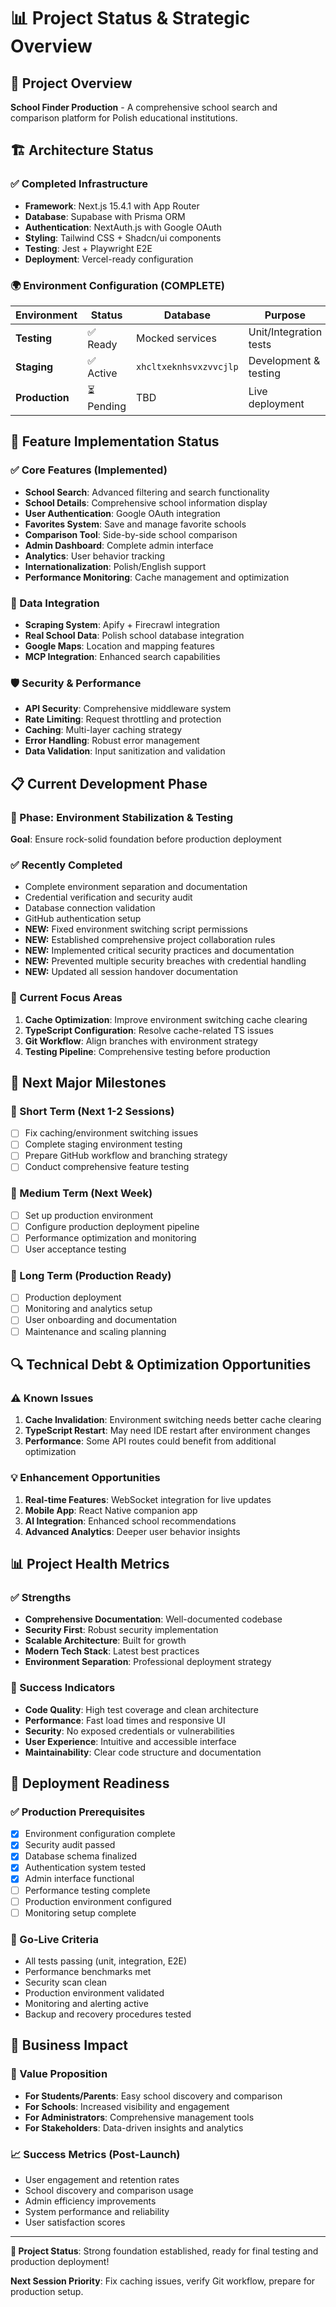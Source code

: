 # 📊 Project Status & Strategic Overview

## 🎯 Project Overview
**School Finder Production** - A comprehensive school search and comparison platform for Polish educational institutions.

## 🏗️ Architecture Status

### ✅ Completed Infrastructure
- **Framework**: Next.js 15.4.1 with App Router
- **Database**: Supabase with Prisma ORM
- **Authentication**: NextAuth.js with Google OAuth
- **Styling**: Tailwind CSS + Shadcn/ui components
- **Testing**: Jest + Playwright E2E
- **Deployment**: Vercel-ready configuration

### 🌍 Environment Configuration (COMPLETE)
| Environment | Status | Database | Purpose |
|-------------|--------|----------|---------|
| **Testing** | ✅ Ready | Mocked services | Unit/Integration tests |
| **Staging** | ✅ Active | `xhcltxeknhsvxzvvcjlp` | Development & testing |
| **Production** | ⏳ Pending | TBD | Live deployment |

## 🚀 Feature Implementation Status

### ✅ Core Features (Implemented)
- **School Search**: Advanced filtering and search functionality
- **School Details**: Comprehensive school information display
- **User Authentication**: Google OAuth integration
- **Favorites System**: Save and manage favorite schools
- **Comparison Tool**: Side-by-side school comparison
- **Admin Dashboard**: Complete admin interface
- **Analytics**: User behavior tracking
- **Internationalization**: Polish/English support
- **Performance Monitoring**: Cache management and optimization

### 🔄 Data Integration
- **Scraping System**: Apify + Firecrawl integration
- **Real School Data**: Polish school database integration
- **Google Maps**: Location and mapping features
- **MCP Integration**: Enhanced search capabilities

### 🛡️ Security & Performance
- **API Security**: Comprehensive middleware system
- **Rate Limiting**: Request throttling and protection
- **Caching**: Multi-layer caching strategy
- **Error Handling**: Robust error management
- **Data Validation**: Input sanitization and validation

## 📋 Current Development Phase

### 🎯 Phase: Environment Stabilization & Testing
**Goal**: Ensure rock-solid foundation before production deployment

### ✅ Recently Completed
- Complete environment separation and documentation
- Credential verification and security audit
- Database connection validation
- GitHub authentication setup
- **NEW:** Fixed environment switching script permissions
- **NEW:** Established comprehensive project collaboration rules
- **NEW:** Implemented critical security practices and documentation
- **NEW:** Prevented multiple security breaches with credential handling
- **NEW:** Updated all session handover documentation

### 🔧 Current Focus Areas
1. **Cache Optimization**: Improve environment switching cache clearing
2. **TypeScript Configuration**: Resolve cache-related TS issues
3. **Git Workflow**: Align branches with environment strategy
4. **Testing Pipeline**: Comprehensive testing before production

## 🎯 Next Major Milestones

### 📅 Short Term (Next 1-2 Sessions)
- [ ] Fix caching/environment switching issues
- [ ] Complete staging environment testing
- [ ] Prepare GitHub workflow and branching strategy
- [ ] Conduct comprehensive feature testing

### 📅 Medium Term (Next Week)
- [ ] Set up production environment
- [ ] Configure production deployment pipeline
- [ ] Performance optimization and monitoring
- [ ] User acceptance testing

### 📅 Long Term (Production Ready)
- [ ] Production deployment
- [ ] Monitoring and analytics setup
- [ ] User onboarding and documentation
- [ ] Maintenance and scaling planning

## 🔍 Technical Debt & Optimization Opportunities

### ⚠️ Known Issues
1. **Cache Invalidation**: Environment switching needs better cache clearing
2. **TypeScript Restart**: May need IDE restart after environment changes
3. **Performance**: Some API routes could benefit from additional optimization

### 💡 Enhancement Opportunities
1. **Real-time Features**: WebSocket integration for live updates
2. **Mobile App**: React Native companion app
3. **AI Integration**: Enhanced school recommendations
4. **Advanced Analytics**: Deeper user behavior insights

## 📊 Project Health Metrics

### ✅ Strengths
- **Comprehensive Documentation**: Well-documented codebase
- **Security First**: Robust security implementation
- **Scalable Architecture**: Built for growth
- **Modern Tech Stack**: Latest best practices
- **Environment Separation**: Professional deployment strategy

### 🎯 Success Indicators
- **Code Quality**: High test coverage and clean architecture
- **Performance**: Fast load times and responsive UI
- **Security**: No exposed credentials or vulnerabilities
- **User Experience**: Intuitive and accessible interface
- **Maintainability**: Clear code structure and documentation

## 🚀 Deployment Readiness

### ✅ Production Prerequisites
- [x] Environment configuration complete
- [x] Security audit passed
- [x] Database schema finalized
- [x] Authentication system tested
- [x] Admin interface functional
- [ ] Performance testing complete
- [ ] Production environment configured
- [ ] Monitoring setup complete

### 🎯 Go-Live Criteria
- All tests passing (unit, integration, E2E)
- Performance benchmarks met
- Security scan clean
- Production environment validated
- Monitoring and alerting active
- Backup and recovery procedures tested

## 💼 Business Impact

### 🎯 Value Proposition
- **For Students/Parents**: Easy school discovery and comparison
- **For Schools**: Increased visibility and engagement
- **For Administrators**: Comprehensive management tools
- **For Stakeholders**: Data-driven insights and analytics

### 📈 Success Metrics (Post-Launch)
- User engagement and retention rates
- School discovery and comparison usage
- Admin efficiency improvements
- System performance and reliability
- User satisfaction scores

---

**🎉 Project Status**: Strong foundation established, ready for final testing and production deployment!

**Next Session Priority**: Fix caching issues, verify Git workflow, prepare for production setup.